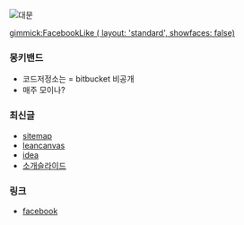 ![대문](http://static.hdw.eweb4.com/media/wp_400/1/1/2492.jpg)

[gimmick:FacebookLike ( layout: 'standard', showfaces: false) ](https://www.facebook.com/groups/679419948759796)

### 몽키밴드
- 코드저정소는 = bitbucket 비공개
- 매주 모이나?

### 최신글
- [sitemap](doc/sitemap.md)
- [leancanvas](doc/leancanvas.md)
- [idea](doc/idea.md)
- [소개슬라이드](http://mkbd.github.io/slide/mkbd)

### 링크
- [facebook ](https://www.facebook.com/groups/679419948759796)
